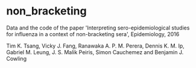 # non_bracketing

Data and the code of the paper 'Interpreting sero-epidemiological studies for influenza in a context of non-bracketing sera', Epidemiology, 2016

Tim K. Tsang, Vicky J. Fang, Ranawaka A. P. M. Perera, Dennis K. M. Ip, Gabriel M. Leung, J. S. Malik Peiris, Simon Cauchemez and Benjamin J. Cowling

